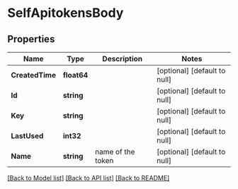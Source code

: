 # SelfApitokensBody

## Properties
Name | Type | Description | Notes
------------ | ------------- | ------------- | -------------
**CreatedTime** | **float64** |  | [optional] [default to null]
**Id** | **string** |  | [optional] [default to null]
**Key** | **string** |  | [optional] [default to null]
**LastUsed** | **int32** |  | [optional] [default to null]
**Name** | **string** | name of the token | [optional] [default to null]

[[Back to Model list]](../README.md#documentation-for-models) [[Back to API list]](../README.md#documentation-for-api-endpoints) [[Back to README]](../README.md)

